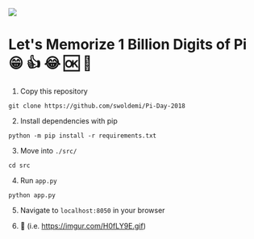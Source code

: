 [![](https://img.shields.io/badge/python-3.6.3-blue.svg)](https://www.python.org/downloads/release/python)

# Let's Memorize 1 Billion Digits of Pi  :grin: :thumbsup: :joy: :ok: :no_good:

1) Copy this repository
```
git clone https://github.com/swoldemi/Pi-Day-2018
```

2) Install dependencies with pip
```
python -m pip install -r requirements.txt
```

3) Move into `./src/`
```
cd src
```

4) Run `app.py`
```
python app.py
```

5) Navigate to `localhost:8050` in your browser

6) :eyes: (i.e. https://imgur.com/H0fLY9E.gif)